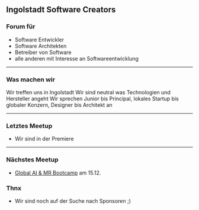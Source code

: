 ## Ingolstadt Software Creators 

### Forum für
- Software Entwickler
- Software Architekten
- Betreiber von Software
- alle anderen mit Interesse an Softwareentwicklung

---

### Was machen wir
Wir treffen uns in Ingolstadt
Wir sind neutral was Technologien und Hersteller angeht
Wir sprechen Junior bis Principal, lokales Startup bis globaler Konzern, Designer bis Architekt an

---

### Letztes Meetup

- Wir sind in der Premiere

---

### Nächstes Meetup

- [Global AI & MR Bootcamp](https://www.globalaibootcamp.com/bootcamp/154bec01-a7cd-4bee-b36c-3f10bd19bc23) am 15.12. 

### Thnx

- Wir sind noch auf der Suche nach Sponsoren ;)